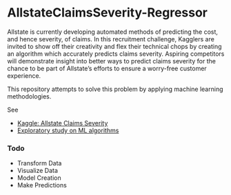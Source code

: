 # AllstateClaimsSeverity-Regressor


Allstate is currently developing automated methods of predicting the cost, and hence severity, of claims. In this recruitment challenge, Kagglers are invited to show off their creativity and flex their technical chops by creating an algorithm which accurately predicts claims severity. Aspiring competitors will demonstrate insight into better ways to predict claims severity for the chance to be part of Allstate’s efforts to ensure a worry-free customer experience.

This repository attempts to solve this problem by applying machine learning methodologies.

See 
- [Kaggle: Allstate Claims Severity](https://www.kaggle.com/c/allstate-claims-severity#evaluation)
- [Exploratory study on ML algorithms](https://www.kaggle.com/sharmasanthosh/exploratory-study-on-ml-algorithms/notebook)

### Todo
 - Transform Data
 - Visualize Data
 - Model Creation
 - Make Predictions
